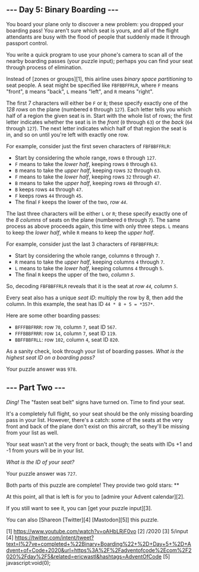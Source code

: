 
## --- Day 5: Binary Boarding ---

You board your plane only to discover a new problem: you dropped your boarding pass! You aren't sure which seat is yours, and all of the flight attendants are busy with the flood of people that suddenly made it through passport control.

You write a quick program to use your phone's camera to scan all of the nearby boarding passes (your puzzle input); perhaps you can find your seat through process of elimination.

Instead of [zones or groups][1], this airline uses *binary space partitioning* to seat people. A seat might be specified like `FBFBBFFRLR`, where `F` means "front", `B` means "back", `L` means "left", and `R` means "right".

The first 7 characters will either be `F` or `B`; these specify exactly one of the *128 rows* on the plane (numbered `0` through `127`). Each letter tells you which half of a region the given seat is in. Start with the whole list of rows; the first letter indicates
whether the seat is in the *front* (`0` through `63`) or the *back* (`64` through `127`). The next letter indicates which half of that region the seat is in, and so on until you're left with exactly one row.

For example, consider just the first seven characters of `FBFBBFFRLR`:

* Start by considering the whole range, rows `0` through `127`.
* `F` means to take the *lower half*, keeping rows `0` through `63`.
* `B` means to take the *upper half*, keeping rows `32` through `63`.
* `F` means to take the *lower half*, keeping rows `32` through `47`.
* `B` means to take the *upper half*, keeping rows `40` through `47`.
* `B` keeps rows `44` through `47`.
* `F` keeps rows `44` through `45`.
* The final `F` keeps the lower of the two, *row `44`*.

The last three characters will be either `L` or `R`; these specify exactly one of the *8 columns* of seats on the plane (numbered `0` through `7`). The same process as above proceeds again, this time with only three steps. `L` means to keep the *lower half*, while `R`
means to keep the *upper half*.

For example, consider just the last 3 characters of `FBFBBFFRLR`:

* Start by considering the whole range, columns `0` through `7`.
* `R` means to take the *upper half*, keeping columns `4` through `7`.
* `L` means to take the *lower half*, keeping columns `4` through `5`.
* The final `R` keeps the upper of the two, *column `5`*.

So, decoding `FBFBBFFRLR` reveals that it is the seat at *row `44`, column `5`*.

Every seat also has a unique *seat ID*: multiply the row by 8, then add the column. In this example, the seat has ID `44 * 8 + 5 = *357*`.

Here are some other boarding passes:

* `BFFFBBFRRR`: row `70`, column `7`, seat ID `567`.
* `FFFBBBFRRR`: row `14`, column `7`, seat ID `119`.
* `BBFFBBFRLL`: row `102`, column `4`, seat ID `820`.

As a sanity check, look through your list of boarding passes. *What is the highest seat ID on a boarding pass?*

Your puzzle answer was `978`.

## --- Part Two ---

*Ding!* The "fasten seat belt" signs have turned on. Time to find your seat.

It's a completely full flight, so your seat should be the only missing boarding pass in your list. However, there's a catch: some of the seats at the very front and back of the plane don't exist on this aircraft, so they'll be missing from your list as well.

Your seat wasn't at the very front or back, though; the seats with IDs +1 and -1 from yours will be in your list.

*What is the ID of your seat?*

Your puzzle answer was `727`.

Both parts of this puzzle are complete! They provide two gold stars: **

At this point, all that is left is for you to [admire your Advent calendar][2].

If you still want to see it, you can [get your puzzle input][3].

You can also [Shareon [Twitter][4] [Mastodon][5]] this puzzle.

[1] https://www.youtube.com/watch?v=oAHbLRjF0vo
[2] /2020
[3] 5/input
[4] https://twitter.com/intent/tweet?text=I%27ve+completed+%22Binary+Boarding%22+%2D+Day+5+%2D+Advent+of+Code+2020&url=https%3A%2F%2Fadventofcode%2Ecom%2F2020%2Fday%2F5&related=ericwastl&hashtags=AdventOfCode
[5] javascript:void(0);

